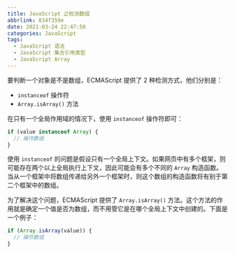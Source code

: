 ```yaml
---
title: JavaScript 之检测数组
abbrlink: 834f359e
date: 2021-03-24 22:47:50
categories: JavaScript
tags:
  - JavaScript 语法
  - JavaScript 集合引用类型
  - JavaScript Array
---
```


要判断一个对象是不是数组，ECMAScript 提供了 2 种检测方式，他们分别是：

- `instanceof` 操作符
- `Array.isArray()` 方法

<!-- more -->

在只有一个全局作用域的情况下，使用 `instanceof` 操作符即可：

``` js
if (value instanceof Array) {
  // 操作数组
}
```

使用 `instanceof` 的问题是假设只有一个全局上下文。如果网页中有多个框架，则可能存在两个以上全局执行上下文，因此可能会有多个不同的 `Array` 构造函数。当从一个框架中将数组传递给另外一个框架时，则这个数组的构造函数将有别于第二个框架中的数组。

为了解决这个问题，ECMAScript 提供了 `Array.isArray()` 方法。这个方法的作用就是确定一个值是否为数组，而不用管它是在哪个全局上下文中创建的。下面是一个例子：

``` js
if (Array.isArray(value)) {
  // 操作数组
}
```

